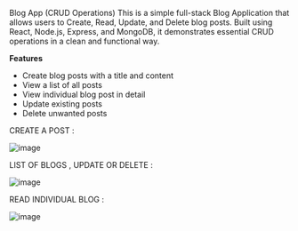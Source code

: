 Blog App (CRUD Operations)
This is a simple full-stack Blog Application that allows users to Create, Read, Update, and Delete blog posts. 
Built using React, Node.js, Express, and MongoDB, it demonstrates essential CRUD operations in a clean and functional way.

 **Features**
- Create blog posts with a title and content
- View a list of all posts
- View individual blog post in detail
- Update existing posts
- Delete unwanted posts

CREATE A POST :


![image](https://github.com/user-attachments/assets/0901c59c-91f1-4926-8082-8627941037d1)

LIST OF BLOGS , UPDATE OR DELETE  :


![image](https://github.com/user-attachments/assets/5a25414e-d56c-407e-931e-3624403fe007)

READ INDIVIDUAL BLOG :


![image](https://github.com/user-attachments/assets/ef037ca1-faab-423f-a3f3-fc8e47de4f0b)



